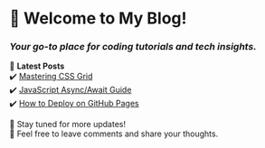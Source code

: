 

# **🚀 Welcome to My Blog!**
### _Your go-to place for coding tutorials and tech insights._

🌟 **Latest Posts**  
✔️ [Mastering CSS Grid](blog/css-grid)  
✔️ [JavaScript Async/Await Guide](blog/js-async)  
✔️ [How to Deploy on GitHub Pages](blog/github-pages)  

📝 Stay tuned for more updates!  
💬 Feel free to leave comments and share your thoughts.  
